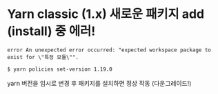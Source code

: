 # Yarn classic (1.x) 새로운 패키지 add (install) 중 에러!

```
error An unexpected error occurred: "expected workspace package to exist for \"특정 모듈\"".
```

```bash
$ yarn policies set-version 1.19.0
```

yarn 버전을 임시로 변경 후 패키지를 설치하면 정상 작동
(다운그레이드!)
